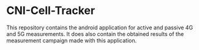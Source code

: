 # CNI-Cell-Tracker
This repository contains the android application for active and passive 4G and 5G measurements. It does also contain the obtained results of the measurement campaign made with this application. 
